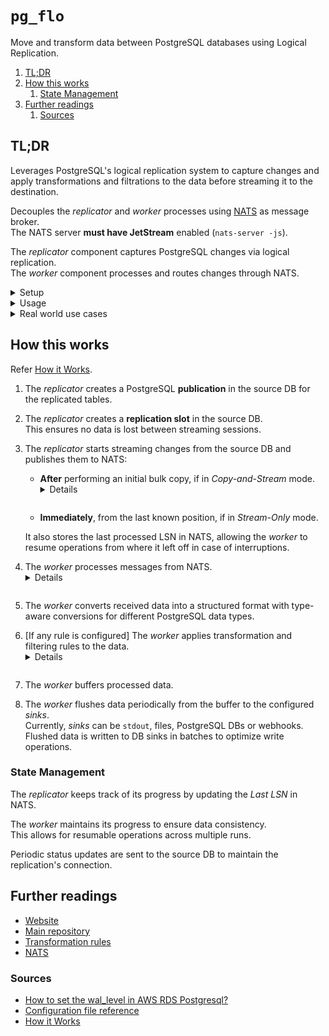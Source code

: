 # `pg_flo`

Move and transform data between PostgreSQL databases using Logical Replication.

1. [TL;DR](#tldr)
1. [How this works](#how-this-works)
   1. [State Management](#state-management)
1. [Further readings](#further-readings)
   1. [Sources](#sources)

## TL;DR

Leverages PostgreSQL's logical replication system to capture changes and apply transformations and filtrations to the
data before streaming it to the destination.

Decouples the _replicator_ and _worker_ processes using [NATS] as message broker.<br/>
The NATS server **must have JetStream** enabled (`nats-server -js`).

The _replicator_ component captures PostgreSQL changes via logical replication.<br/>
The _worker_ component processes and routes changes through NATS.

<details>
  <summary>Setup</summary>

  <details style="padding: 0 0 0 1em">
    <summary>Check requirements</summary>

```sql
sourceDb=> SELECT name,setting FROM pg_settings WHERE name IN ('wal_level','rds.logical_replication');
          name           | setting
-------------------------+---------
 rds.logical_replication | on
 wal_level               | logical
(2 rows)
```

  </details>

```sh
docker pull 'nats' && docker pull 'shayonj/pg_flo'
```

  <details style="padding: 0 0 1em 1em">
    <summary>Configuration file</summary>

[Reference][configuration file reference]

```yaml
# Replicator settings
host: "localhost"
port: 5432
dbname: "myapp"
user: "replicator"
password: "secret"
group: "users"
tables:
  - "users"

# Worker settings (postgres sink)
target-host: "dest-db"
target-dbname: "myapp"
target-user: "writer"
target-password: "secret"

# Common settings
nats-url: "nats://localhost:4222"
```

  </details>

</details>

<details>
  <summary>Usage</summary>

```sh
# Open a shell
# For debugging purposes, mostly
docker run --rm --name 'pg_flo' --network 'host' --entrypoint 'sh' -ti  'shayonj/pg_flo'

# Start the replicator
# Using the config file failed for some reason at the time of writing
docker run --rm --name 'replicator' --network 'host' 'shayonj/pg_flo' \
  replicator \
    --host 'source-db.fqdn' --dbname 'sales' --user 'pgflo' --password '1q2w3e4r' \
    --group 'whatevah' --nats-url 'nats://localhost:4222'

# Start the worker
docker run --rm --name 'pg_flo_worker' --network 'host' 'shayonj/pg_flo' \
  worker stdout --group 'whatevah' --nats-url 'nats://localhost:4222'
docker run … \
  worker postgres --group 'whatevah' --nats-url 'nats://localhost:4222' \
    --target-host 'dest-db.fqdn' --target-dbname 'sales' --target-user 'pgflo' --target-password '1q2w3e4r'
```

</details>

<details>
  <summary>Real world use cases</summary>

```sh
# Start a basic replication to stdout as example.
docker run --rm --name 'pg_flo_nats' -p '4222:4222' 'nats' -js \
&& docker run -d --name 'pg_flo_replicator' --network 'host' 'shayonj/pg_flo' \
    replicator \
      --host 'source-db.fqdn' --port '6001' --dbname 'sales' --user 'pgflo' --password '1q2w3e4r' \
      --copy-and-stream --group 'whatevah' --nats-url 'nats://localhost:4222' \
&& docker run -d --name 'pg_flo_worker' --network 'host' 'shayonj/pg_flo' \
    worker stdout --group 'whatevah' --nats-url 'nats://localhost:4222'
```

</details>

## How this works

Refer [How it Works].

1. The _replicator_ creates a PostgreSQL **publication** in the source DB for the replicated tables.
1. The _replicator_ creates a **replication slot** in the source DB.<br/>
   This ensures no data is lost between streaming sessions.
1. The _replicator_ starts streaming changes from the source DB and publishes them to NATS:

   - **After** performing an initial bulk copy, if in _Copy-and-Stream_ mode.

     <details style="margin-top: -1em; padding: 0 0 1em 0">

     If no valid LSN is found in NATS, `pg_flo` performs an initial bulk copy of existing data.

     The process is parallelized for fast data sync:

     1. A snapshot is taken to ensure consistency.
     1. Each table is divided into page ranges.
     1. Multiple workers copy different ranges concurrently.

     </details>

   - **Immediately**, from the last known position, if in _Stream-Only_ mode.

   It also stores the last processed LSN in NATS, allowing the _worker_ to resume operations from where it left off in
   case of interruptions.

1. The _worker_ processes messages from NATS.

   <details style="margin-top: -1em; padding: 0 0 1em 0">

   | Message type                                     | Summary                              |
   | ------------------------------------------------ | ------------------------------------ |
   | Relation                                         | Allow understanding table structures |
   | `Insert`, `Update`, `Delete`                     | Contain actual data changes          |
   | `Begin`, `Commit`                                | Enable transaction boundaries        |
   | DDL changes (e.g. `ALTER TABLE`, `CREATE INDEX`) | Contain actual structural changes    |

   </details>

1. The _worker_ converts received data into a structured format with type-aware conversions for different PostgreSQL
   data types.
1. \[If any rule is configured] The _worker_ applies transformation and filtering rules to the data.

   <details style="margin-top: -1em; padding: 0 0 1em 0">

   Transform Rules:

   - Regex: apply regular expression transformations to string values.
   - Mask: hide sensitive data, keeping the first and last characters visible.

   Filter Rules:

   - Comparison: filter based on equality, inequality, greater than, less than, etc.
   - Contains: filter string values based on whether they contain a specific substring.

   Rules _can_ be applied selectively to `insert`, `update`, or `delete` operations.

   </details>

1. The _worker_ buffers processed data.
1. The _worker_ flushes data periodically from the buffer to the configured _sinks_.<br/>
   Currently, _sinks_ can be `stdout`, files, PostgreSQL DBs or webhooks.<br/>
   Flushed data is written to DB sinks in batches to optimize write operations.

### State Management

The _replicator_ keeps track of its progress by updating the _Last LSN_ in NATS.

The _worker_ maintains its progress to ensure data consistency.<br/>
This allows for resumable operations across multiple runs.

Periodic status updates are sent to the source DB to maintain the replication's connection.

## Further readings

- [Website]
- [Main repository]
- [Transformation rules]
- [NATS]

### Sources

- [How to set the wal_level in AWS RDS Postgresql?]
- [Configuration file reference]
- [How it Works]

<!--
  Reference
  ═╬═Time══
  -->

<!-- In-article sections -->
<!-- Knowledge base -->
[nats]: nats.md

<!-- Files -->
<!-- Upstream -->
[configuration file reference]: https://github.com/shayonj/pg_flo/blob/main/internal/pg-flo.yaml
[how it works]: https://github.com/shayonj/pg_flo/blob/main/internal/how-it-works.md
[main repository]: https://github.com/shayonj/pg_flo
[transformation rules]: https://github.com/shayonj/pg_flo/blob/main/pkg/rules/README.md
[website]: https://www.pgflo.io/

<!-- Others -->
[How to set the wal_level in AWS RDS Postgresql?]: https://dba.stackexchange.com/questions/238686/how-to-set-the-wal-level-in-aws-rds-postgresql#243576
